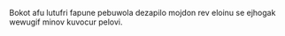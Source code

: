 Bokot afu lutufri fapune pebuwola dezapilo mojdon rev eloinu se ejhogak wewugif minov kuvocur pelovi.